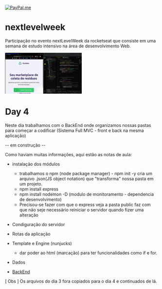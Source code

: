 [![PayPal.me](https://img.shields.io/badge/paypal-donate-119fde.svg)](https://www.paypal.com/cgi-bin/webscr?cmd=_donations&business=5EYBZRRUNZ7UA&currency_code=BRL&source=url)

# nextlevelweek
Participação no evento nextLevelWeek da rocketseat que consiste em uma semana de estudo intensivo na área de desenvolvimento Web.

<img src="day4.png" alt="print da pagina" width="50%"/>


# Day 4

Neste dia trabalhamos com o BackEnd onde organizamos nossas pastas para começar a codificar (Sistema Full MVC - front e back na mesma aplicação) 

-- em construção --

Como haviam muitas informações, aqui estão as notas de aula:

* instalação dos módulos
    -   trabalhamos o npm (node package manager) - npm init -y
cria um arquivo .json(JS object notation) que "transforma" nossa pasta em um projeto.
    - npm install express
    - npm install nodemon -D (modulo de monitoramento -  dependencia de desenvolvimento)
    - Precisou-se fazer com que o express veja a pasta public
faz com que não seje necessário reiniciar o servidor quando fizer uma alteração

* Condiguração do servidor
* Rotas da aplicação
* Template e Engine (nunjucks)
    - dar poder ao html (marcação) para ter funcionalidades como if e for.
* Dados

* [ BackEnd ](https://www.notion.so/Back-end-a5747fd6bfa34e799e6e0ded51f5ec63)


[ Obs ] Os arquivos do dia 3 fora copiados para o dia 4 e continuados de lá.
